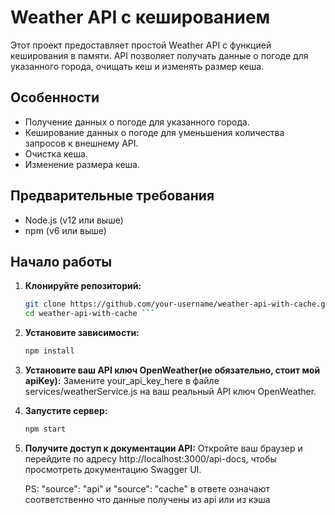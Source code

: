 # Weather API с кешированием

Этот проект предоставляет простой Weather API с функцией кеширования в памяти. API позволяет получать данные о погоде для указанного города, очищать кеш и изменять размер кеша.

## Особенности

- Получение данных о погоде для указанного города.
- Кеширование данных о погоде для уменьшения количества запросов к внешнему API.
- Очистка кеша.
- Изменение размера кеша.

## Предварительные требования

- Node.js (v12 или выше)
- npm (v6 или выше)

## Начало работы

1. **Клонируйте репозиторий:**
   ```sh
   git clone https://github.com/your-username/weather-api-with-cache.git
   cd weather-api-with-cache ```
2. **Установите зависимости:**
   ```sh
   npm install
3. **Установите ваш API ключ OpenWeather(не обязательно, стоит мой apiKey):**
   Замените your_api_key_here в файле services/weatherService.js на ваш реальный API ключ OpenWeather. 
4. **Запустите сервер:**
   ```sh
   npm start
5. **Получите доступ к документации API:**
   Откройте ваш браузер и перейдите по адресу http://localhost:3000/api-docs, чтобы просмотреть документацию Swagger UI.

   PS: "source": "api" и "source": "cache" в ответе означают соответственно что данные получены из api или из кэша
